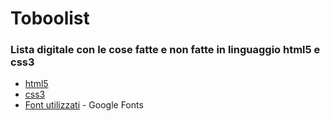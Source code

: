 # Toboolist

### Lista digitale  con le cose fatte e non fatte in linguaggio html5 e css3

- [html5](https://developer.mozilla.org/en-US/docs/Web/HTML)
- [css3](https://developer.mozilla.org/en-US/docs/Web/CSS)
- [Font utilizzati](https://fonts.google.com/specimen/Roboto) - Google Fonts
